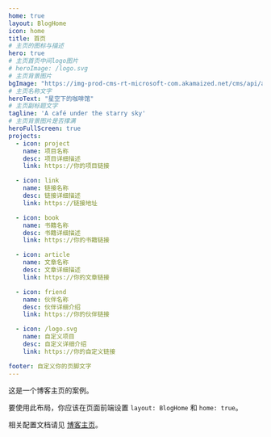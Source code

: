 ```yaml
---
home: true
layout: BlogHome
icon: home
title: 首页
# 主页的图标与描述
hero: true
# 主页首页中间logo图片
# heroImage: /logo.svg
# 主页背景图片
bgImage: "https://img-prod-cms-rt-microsoft-com.akamaized.net/cms/api/am/imageFileData/RE4wwu9?ver=69d6"
# 主页名称文字
heroText: "星空下的咖啡馆"
# 主页副标题文字
tagline: 'A café under the starry sky'
# 主页背景图片是否撑满
heroFullScreen: true
projects:
  - icon: project
    name: 项目名称
    desc: 项目详细描述
    link: https://你的项目链接

  - icon: link
    name: 链接名称
    desc: 链接详细描述
    link: https://链接地址

  - icon: book
    name: 书籍名称
    desc: 书籍详细描述
    link: https://你的书籍链接

  - icon: article
    name: 文章名称
    desc: 文章详细描述
    link: https://你的文章链接

  - icon: friend
    name: 伙伴名称
    desc: 伙伴详细介绍
    link: https://你的伙伴链接

  - icon: /logo.svg
    name: 自定义项目
    desc: 自定义详细介绍
    link: https://你的自定义链接

footer: 自定义你的页脚文字
---
```


这是一个博客主页的案例。

要使用此布局，你应该在页面前端设置 `layout: BlogHome` 和 `home: true`。

相关配置文档请见 [博客主页](https://theme-hope.vuejs.press/zh/guide/blog/home/)。

